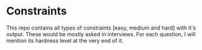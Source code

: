 # Constraints
This repo contains all types of constraints [easy, medium and hard] with it's output. These would be mostly asked in interviews.
For each question, I will mention its hardness level at the very end of it.
